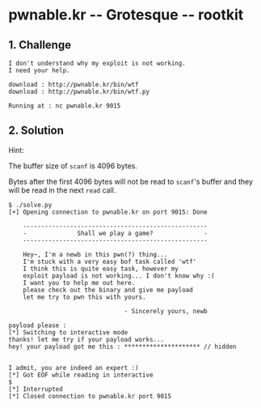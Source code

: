 # pwnable.kr -- Grotesque -- rootkit

## 1. Challenge

```
I don't understand why my exploit is not working.
I need your help.

download : http://pwnable.kr/bin/wtf
download : http://pwnable.kr/bin/wtf.py

Running at : nc pwnable.kr 9015
```

## 2. Solution

Hint:

The buffer size of `scanf` is 4096 bytes. 

Bytes after the first 4096 bytes will not be read to `scanf`'s buffer and they will be read in the next `read` call.

```console
$ ./solve.py 
[+] Opening connection to pwnable.kr on port 9015: Done

    ---------------------------------------------------
    -              Shall we play a game?              -
    ---------------------------------------------------
    
    Hey~, I'm a newb in this pwn(?) thing...
    I'm stuck with a very easy bof task called 'wtf'
    I think this is quite easy task, however my
    exploit payload is not working... I don't know why :(
    I want you to help me out here.
    please check out the binary and give me payload
    let me try to pwn this with yours.

                                - Sincerely yours, newb
    
payload please : 
[*] Switching to interactive mode
thanks! let me try if your payload works...
hey! your payload got me this : ********************* // hidden


I admit, you are indeed an expert :)
[*] Got EOF while reading in interactive
$ 
[*] Interrupted
[*] Closed connection to pwnable.kr port 9015
```

